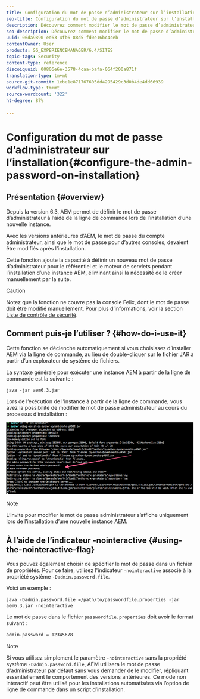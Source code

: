 ```yaml
---
title: Configuration du mot de passe d’administrateur sur l’installation
seo-title: Configuration du mot de passe d’administrateur sur l’installation
description: Découvrez comment modifier le mot de passe d’administrateur sur l’installation AEM.
seo-description: Découvrez comment modifier le mot de passe d’administrateur sur l’installation AEM.
uuid: 06da9890-ed63-4fb6-88d5-fd0e16bc4ceb
contentOwner: User
products: SG_EXPERIENCEMANAGER/6.4/SITES
topic-tags: Security
content-type: reference
discoiquuid: 00806e6e-3578-4caa-bafa-064f200a871f
translation-type: tm+mt
source-git-commit: 1ebe1e871767605dd4295429c3d0b4de4dd66939
workflow-type: tm+mt
source-wordcount: '322'
ht-degree: 87%

---
```



# Configuration du mot de passe d’administrateur sur l’installation{#configure-the-admin-password-on-installation}

## Présentation {#overview}

Depuis la version 6.3, AEM permet de définir le mot de passe d’administrateur à l’aide de la ligne de commande lors de l’installation d’une nouvelle instance.

Avec les versions antérieures d’AEM, le mot de passe du compte administrateur, ainsi que le mot de passe pour d’autres consoles, devaient être modifiés après l’installation.

Cette fonction ajoute la capacité à définir un nouveau mot de passe d’administrateur pour le référentiel et le moteur de servlets pendant l’installation d’une instance AEM, éliminant ainsi la nécessité de le créer manuellement par la suite.

>[!CAUTION]
>
>Notez que la fonction ne couvre pas la console Felix, dont le mot de passe doit être modifié manuellement. Pour plus d’informations, voir la section [Liste de contrôle de sécurité](/help/sites-administering/security-checklist.md#change-default-passwords-for-the-aem-and-osgi-console-admin-accounts).

## Comment puis-je l’utiliser ?  {#how-do-i-use-it}

Cette fonction se déclenche automatiquement si vous choisissez d’installer AEM via la ligne de commande, au lieu de double-cliquer sur le fichier JAR à partir d’un explorateur de système de fichiers.

La syntaxe générale pour exécuter une instance AEM à partir de la ligne de commande est la suivante :

```shell
java -jar aem6.3.jar
```

Lors de l’exécution de l’instance à partir de la ligne de commande, vous avez la possibilité de modifier le mot de passe administrateur au cours du processus d’installation :

![chlimage_1-116](assets/chlimage_1-116.png)

>[!NOTE]
>
>L’invite pour modifier le mot de passe administrateur s’affiche uniquement lors de l’installation d’une nouvelle instance AEM.

## À l’aide de l’indicateur -nointeractive  {#using-the-nointeractive-flag}

Vous pouvez également choisir de spécifier le mot de passe dans un fichier de propriétés. Pour ce faire, utilisez l&#39;indicateur `-nointeractive` associé à la propriété système `-Dadmin.password.file`.

Voici un exemple :

```shell
java -Dadmin.password.file =/path/to/passwordfile.properties -jar aem6.3.jar -nointeractive
```

Le mot de passe dans le fichier `passwordfile.properties` doit avoir le format suivant :

```xml
admin.password = 12345678
```

>[!NOTE]
>
>Si vous utilisez simplement le paramètre `-nointeractive` sans la propriété système `-Dadmin.password.file`, AEM utilisera le mot de passe d&#39;administrateur par défaut sans vous demander de le modifier, répliquant essentiellement le comportement des versions antérieures. Ce mode non interactif peut être utilisé pour les installations automatisées via l’option de ligne de commande dans un script d’installation.

